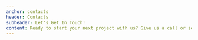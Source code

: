 ```yaml
---
anchor: contacts
header: Contacts
subheader: Let's Get In Touch!
content: Ready to start your next project with us? Give us a call or send us an email and we will get back to you as soon as possible!
---
```

